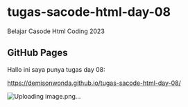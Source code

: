 # tugas-sacode-html-day-08
Belajar Casode Html  Coding 2023 

## GitHub Pages
Hallo ini saya punya tugas day 08:

https://demisonwonda.github.io/tugas-sacode-html-day-08/

![Uploading image.png…](img.png.)
